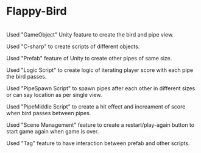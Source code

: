 # Flappy-Bird
<br/>
Used "GameObject" Unity feature to create the bird and pipe view.<br/>

Used "C-sharp" to create scripts of different objects.<br/>

Used "Prefab" feature of Unity to create other pipes of same size.<br/>

Used "Logic Script" to create logic of iterating player score with each pipe the bird passes.<br/>

Used "PipeSpawn Script" to spawn pipes after each other in different sizes or can say location as per single view.<br/>

Used "PipeMiddle Script" to create a hit effect and increament of score when bird passes between pipes.<br/>

Used "Scene Management" feature to create a restart/play-again button to start game again when game is over.<br/>

Used "Tag" feature to have interaction between prefab and other scripts.<br/>
